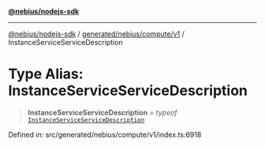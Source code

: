 [**@nebius/nodejs-sdk**](../../../../../README.md)

---

[@nebius/nodejs-sdk](../../../../../README.md) / [generated/nebius/compute/v1](../README.md) / InstanceServiceServiceDescription

# Type Alias: InstanceServiceServiceDescription

> **InstanceServiceServiceDescription** = _typeof_ [`InstanceServiceServiceDescription`](../variables/InstanceServiceServiceDescription.md)

Defined in: src/generated/nebius/compute/v1/index.ts:6918
